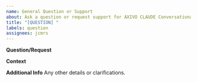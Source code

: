 ```yaml
---
name: General Question or Support
about: Ask a question or request support for AXIVO CLAUDE Conversational AI
title: "[QUESTION] "
labels: question
assignees: jcmrs
---
```


**Question/Request**

**Context**

**Additional Info**
Any other details or clarifications.